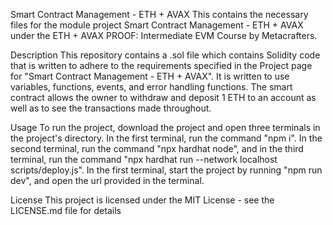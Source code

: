 Smart Contract Management - ETH + AVAX
This contains the necessary files for the module project Smart Contract Management - ETH + AVAX under the ETH + AVAX PROOF: Intermediate EVM Course by Metacrafters.

Description
This repository contains a .sol file which contains Solidity code that is written to adhere to the requirements specified in the Project page for "Smart Contract Management - ETH + AVAX". It is written to use variables, functions, events, and error handling functions. The smart contract allows the owner to withdraw and deposit 1 ETH to an account as well as to see the transactions made throughout.

Usage
To run the project, download the project and open three terminals in the project's directory. In the first terminal, run the command "npm i". In the second terminal, run the command "npx hardhat node", and in the third terminal, run the command "npx hardhat run --network localhost scripts/deploy.js". In the first terminal, start the project by running "npm run dev", and open the url provided in the terminal.

License
This project is licensed under the MIT License - see the LICENSE.md file for details
